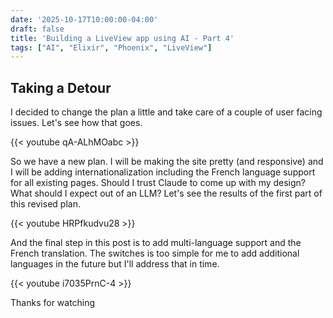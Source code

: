 ```yaml
---
date: '2025-10-17T10:00:00-04:00'
draft: false
title: 'Building a LiveView app using AI - Part 4'
tags: ["AI", "Elixir", "Phoenix", "LiveView"]
---
```


## Taking a Detour

I decided to change the plan a little and take care of a couple of user facing issues. Let's see how that goes.

{{< youtube qA-ALhMOabc >}}

So we have a new plan. I will be making the site pretty (and responsive) and I will be adding internationalization including the French language support for all existing pages. Should I trust Claude to come up with my design? What should I expect out of an LLM? Let's see the results of the first part of this revised plan.

{{< youtube HRPfkudvu28 >}}

And the final step in this post is to add multi-language support and the French translation. The switches is too simple for me to add additional languages in the future but I'll address that in time.

{{< youtube i7035PrnC-4 >}}

Thanks for watching
